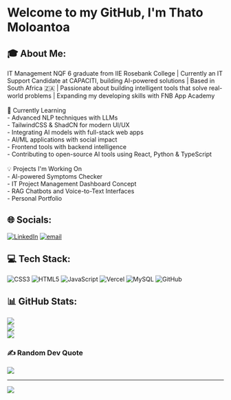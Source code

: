 # Welcome to my GitHub, I'm Thato Moloantoa


## 🎓 About Me:
IT Management NQF 6 graduate from IIE Rosebank College |   Currently an IT Support Candidate at CAPACITI, building AI-powered solutions |  Based in South Africa 🇿🇦  |  Passionate about building intelligent tools that solve real-world problems |  Expanding my developing skills with FNB App Academy <br><br>🌱 Currently Learning<br>-  Advanced NLP techniques with LLMs  <br>-  TailwindCSS & ShadCN for modern UI/UX  <br>-  Integrating AI models with full-stack web apps  <br>-  AI/ML applications with social impact  <br>-  Frontend tools with backend intelligence  <br>-  Contributing to open-source AI tools using React, Python & TypeScript<br><br>💡 Projects I'm Working On<br>-  AI-powered Symptoms Checker<br>-  IT Project Management Dashboard Concept  <br>-  RAG Chatbots and Voice-to-Text Interfaces <br>-  Personal Portfolio


## 🌐 Socials:
[![LinkedIn](https://img.shields.io/badge/LinkedIn-%230077B5.svg?logo=linkedin&logoColor=white)](https://linkedin.com/in/thato-moloantoa-6155b2308) [![email](https://img.shields.io/badge/Email-D14836?logo=gmail&logoColor=white)](mailto:thatomoloantoa127@gmail.com) 

## 💻 Tech Stack:
![CSS3](https://img.shields.io/badge/css3-%231572B6.svg?style=for-the-badge&logo=css3&logoColor=white) ![HTML5](https://img.shields.io/badge/html5-%23E34F26.svg?style=for-the-badge&logo=html5&logoColor=white) ![JavaScript](https://img.shields.io/badge/javascript-%23323330.svg?style=for-the-badge&logo=javascript&logoColor=%23F7DF1E) ![Vercel](https://img.shields.io/badge/vercel-%23000000.svg?style=for-the-badge&logo=vercel&logoColor=white) ![MySQL](https://img.shields.io/badge/mysql-4479A1.svg?style=for-the-badge&logo=mysql&logoColor=white) ![GitHub](https://img.shields.io/badge/github-%23121011.svg?style=for-the-badge&logo=github&logoColor=white)
## 📊 GitHub Stats:
![](https://github-readme-stats.vercel.app/api?username=thatomoloantoa&theme=midnight-purple&hide_border=false&include_all_commits=false&count_private=false)<br/>
![](https://nirzak-streak-stats.vercel.app/?user=thatomoloantoa&theme=midnight-purple&hide_border=false)<br/>
![](https://github-readme-stats.vercel.app/api/top-langs/?username=thatomoloantoa&theme=midnight-purple&hide_border=false&include_all_commits=false&count_private=false&layout=compact)

### ✍️ Random Dev Quote
![](https://quotes-github-readme.vercel.app/api?type=horizontal&theme=tokyonight)

---
[![](https://visitcount.itsvg.in/api?id=thatomoloantoa&icon=0&color=0)](https://visitcount.itsvg.in)
